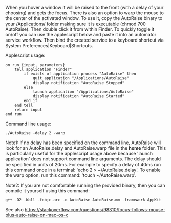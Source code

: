 When you hover a window it will be raised to the front (with a delay of your choosing) and gets the focus. There is
also an option to warp the mouse to the center of the activated window. To use it, copy the AutoRaise binary to your
/Applications/ folder making sure it is executable (chmod 700 AutoRaise). Then double click it from within Finder.
To quickly toggle it on/off you can use the applescript below and paste it into an automator service workflow. Then
bind the created service to a keyboard shortcut via System Preferences|Keyboard|Shortcuts.

Applescript usage:

    on run {input, parameters}
        tell application "Finder"
            if exists of application process "AutoRaise" then
                quit application "/Applications/AutoRaise"
                display notification "AutoRaise Stopped"
            else
                launch application "/Applications/AutoRaise"
                display notification "AutoRaise Started"
            end if
        end tell
        return input
    end run

Command line usage:

    ./AutoRaise -delay 2 -warp

Note1: If no delay has been specified on the command line, AutoRaise will look for an AutoRaise.delay and
AutoRaise.warp file in the **home** folder. This is particularly useful for the applescript usage above because
'launch application' does not support command line arguments. The delay should be specified in units of 20ms. For
example to specify a delay of 40ms run this command once in a terminal: 'echo 2 > ~/AutoRaise.delay'. To enable
the warp option, run this command: 'touch ~/AutoRaise.warp'.

Note2: If you are not comfortable running the provided binary, then you can compile it yourself using this command:

    g++ -O2 -Wall -fobjc-arc -o AutoRaise AutoRaise.mm -framework AppKit

See also https://stackoverflow.com/questions/98310/focus-follows-mouse-plus-auto-raise-on-mac-os-x
